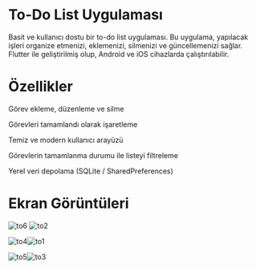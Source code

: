 # To-Do List Uygulaması

Basit ve kullanıcı dostu bir to-do list uygulaması. Bu uygulama, yapılacak işleri organize etmenizi, eklemenizi, silmenizi ve güncellemenizi sağlar. Flutter ile geliştirilmiş olup, Android ve iOS cihazlarda çalıştırılabilir.

# Özellikler

Görev ekleme, düzenleme ve silme

Görevleri tamamlandı olarak işaretleme

Temiz ve modern kullanıcı arayüzü

Görevlerin tamamlanma durumu ile listeyi filtreleme

Yerel veri depolama (SQLite / SharedPreferences)

# Ekran Görüntüleri

![to6](https://github.com/user-attachments/assets/60b4e7d3-026f-4883-b588-e03a1fd12f89) ![to2](https://github.com/user-attachments/assets/475b2d5a-0d90-43ab-a626-4d84083d7587)

![to4](https://github.com/user-attachments/assets/19edfd7a-ddd1-40d7-aae3-860dc0be7fa8)![to1](https://github.com/user-attachments/assets/27991ec1-561f-4c82-924d-6d3a760871ea)

![to5](https://github.com/user-attachments/assets/98c9cf4f-9262-4f24-9c16-ce3b55143c7f)![to3](https://github.com/user-attachments/assets/2f450a03-2812-4424-a569-38e5ab26a07f)

